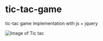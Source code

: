# tic-tac-game
tic-tac game implementation with js + jquery

![Image of Tic tac](https://image.ibb.co/jbOCBm/tic_tac.gif)
